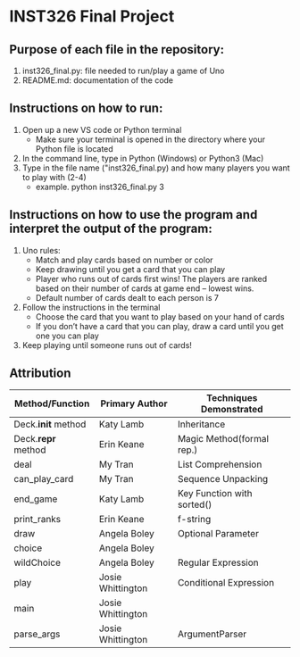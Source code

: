 # **INST326 Final Project**
## Purpose of each file in the repository:
1. inst326_final.py: file needed to run/play a game of Uno
2. README.md: documentation of the code

## Instructions on how to run:
1. Open up a new VS code or Python terminal
    - Make sure your terminal is opened in the directory where your Python file is located
2. In the command line, type in Python (Windows) or Python3 (Mac)
3. Type in the file name ("inst326_final.py) and how many players you want to play with (2-4)
    - example. python inst326_final.py 3

## Instructions on how to use the program and interpret the output of the program:
1. Uno rules: 
    - Match and play cards based on number or color
    - Keep drawing until you get a card that you can play
    - Player who runs out of cards first wins! The players are ranked based on their number of cards at game end – lowest wins.
    - Default number of cards dealt to each person is 7
2. Follow the instructions in the terminal
    - Choose the card that you want to play based on your hand of cards
    - If you don’t have a card that you can play, draw a card until you get one you can play
3. Keep playing until someone runs out of cards!

## Attribution
| Method/Function | Primary Author | Techniques Demonstrated |
| --------------- | -------------- | ----------------------- |
| Deck.__init__ method| Katy Lamb     | Inheritance   |
| Deck.__repr__ method    | Erin Keane     | Magic Method(formal rep.)|
|deal  |  My Tran | List Comprehension |
|can_play_card  | My Tran | Sequence Unpacking |
| end_game | Katy Lamb | Key Function with sorted() |
| print_ranks | Erin Keane | f-string |
|draw | Angela Boley | Optional Parameter |
| choice | Angela Boley |                  |
| wildChoice | Angela Boley | Regular Expression |
| play | Josie Whittington | Conditional Expression |
| main | Josie Whittington |                        |
| parse_args | Josie Whittington | ArgumentParser |

